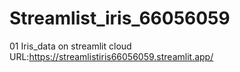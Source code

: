 # Streamlist_iris_66056059

01 Iris_data on streamlit cloud URL:https://streamlistiris66056059.streamlit.app/  

